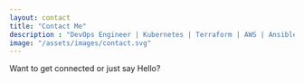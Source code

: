 ```yaml
---
layout: contact
title: "Contact Me"
description : "DevOps Engineer | Kubernetes | Terraform | AWS | Ansible | Docker | Python"
image: "/assets/images/contact.svg"
---
```


Want to get connected or just say Hello?

